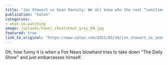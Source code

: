 ```yaml
---
title: "Jon Stewart vs Sean Hannity: We all know who the real “sanctimonious jackass” is"
publication: "Salon"
categories: 
- what-im-watching
image: /uploads/tower_cheatsheet_grey_EN.jpg
featured: true
link_to_original: "https://www.salon.com/2015/05/16/jon_stewart_vs_sean_hannity_we_all_know_who_the_real_sanctimonious_jackass_is/"
---
```

Oh, how funny it is when a Fox News blowhard tries to take down "The Daily Show" and just embarrasses himself.